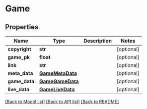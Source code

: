 # Game

## Properties
Name | Type | Description | Notes
------------ | ------------- | ------------- | -------------
**copyright** | **str** |  | [optional] 
**game_pk** | **float** |  | [optional] 
**link** | **str** |  | [optional] 
**meta_data** | [**GameMetaData**](GameMetaData.md) |  | [optional] 
**game_data** | [**GameGameData**](GameGameData.md) |  | [optional] 
**live_data** | [**GameLiveData**](GameLiveData.md) |  | [optional] 

[[Back to Model list]](../README.md#documentation-for-models) [[Back to API list]](../README.md#documentation-for-api-endpoints) [[Back to README]](../README.md)


